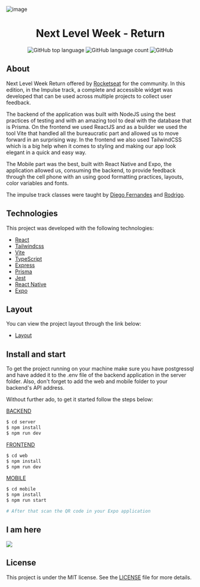 ![image](https://user-images.githubusercontent.com/71537090/167278997-56d6c6a9-e477-4910-b512-23feb2fff54f.png)

<h1 align="center">Next Level Week - Return</h1>

<p align="center" margin-top="25px" >
  <img alt="GitHub top language" src="https://img.shields.io/github/languages/top/viniciusanchieta/nlw-return?color=blueviolet">

  <img alt="GitHub language count" src="https://img.shields.io/github/languages/count/viniciusanchieta/nlw-return?color=blueviolet">

  <img alt="GitHub" src="https://img.shields.io/github/license/viniciusanchieta/nlw-return?color=blueviolet">
</p>

## About

Next Level Week Return offered by [Rocketseat](https://rocketseat.com.br) for the community. In this edition, in the Impulse track, a complete and accessible widget was developed that can be used across multiple projects to collect user feedback.

The backend of the application was built with NodeJS using the best practices of testing and with an amazing tool to deal with the database that is Prisma.
On the frontend we used ReactJS and as a builder we used the tool Vite that handled all the bureaucratic part and allowed us to move forward in an
surprising way. In the frontend we also used TailwindCSS which is a big help when it comes to styling and making our app look elegant in a quick and easy way.

The Mobile part was the best, built with React Native and Expo, the application allowed us, consuming the backend, to provide feedback through the cell phone with an 
using good formatting practices, layouts, color variables and fonts.

The impulse track classes were taught by [Diego Fernandes](https://github.com/diego3g) and [Rodrigo](https://github.com/rodrigorgtic).

## Technologies

This project was developed with the following technologies:

- [React](https://reactjs.org)
- [Tailwindcss](https://tailwindcss.com)
- [Vite](https://vitejs.dev)
- [TypeScript](https://www.typescriptlang.org)
- [Express](https://expressjs.com/pt-br)
- [Prisma](https://www.prisma.io)
- [Jest](https://jestjs.io)
- [React Native](https://reactnative.dev/)
- [Expo](https://expo.dev/)

## Layout

You can view the project layout through the link below:

- [Layout](https://www.figma.com/community/file/1102912516166573468/Feedback-Widget)

## Install and start

To get the project running on your machine make sure you have postgressql and have added it to the .env file of the backend application in the server folder.
Also, don't forget to add the web and mobile folder to your backend's API address.

Without further ado, to get it started follow the steps below:

[BACKEND](https://github.com/viniciusanchieta/nlw-return/tree/main/server)
```sh
$ cd server
$ npm install
$ npm run dev
```

[FRONTEND](https://github.com/viniciusanchieta/nlw-return/tree/main/web)
```sh
$ cd web
$ npm install
$ npm run dev
```

[MOBILE](https://github.com/viniciusanchieta/nlw-return/tree/main/mobile)
```sh
$ cd mobile
$ npm install
$ npm run start

# After that scan the QR code in your Expo application
```

## I am here

<a href="https://www.linkedin.com/in/viniciusanchieta/" target="_blank"><img src="https://img.shields.io/badge/-LinkedIn-%230077B5?style=for-the-badge&logo=linkedin&logoColor=white" target="_blank"></a>

## License

This project is under the MIT license. See the [LICENSE](LICENSE) file for more details.

